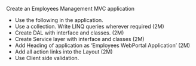 Create an Employees Management MVC application
- Use the following in the application.
- Use a collection. Write LINQ queries wherever required (2M)
- Create DAL with interface and classes. (2M)
- Create Service layer with interface and classes (2M)
- Add Heading of application as ‘Employees WebPortal Application’ (2M)
- Add all action links into the Layout (2M)
- Use Client side validation.
